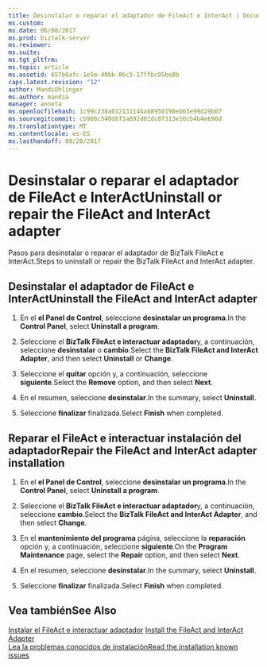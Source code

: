 ```yaml
---
title: Desinstalar o reparar el adaptador de FileAct e InterAct | Documentos de Microsoft
ms.custom: 
ms.date: 06/08/2017
ms.prod: biztalk-server
ms.reviewer: 
ms.suite: 
ms.tgt_pltfrm: 
ms.topic: article
ms.assetid: 657b6afc-1e5e-40bb-86c5-17ffbc95be8b
caps.latest.revision: "12"
author: MandiOhlinger
ms.author: mandia
manager: anneta
ms.openlocfilehash: 1c99c238a012131146a88950190eb65e99d29b07
ms.sourcegitcommit: cb908c540d8f1a692d01dc8f313e16cb4b4e696d
ms.translationtype: MT
ms.contentlocale: es-ES
ms.lasthandoff: 09/20/2017
---
```

# <a name="uninstall-or-repair-the-fileact-and-interact-adapter"></a><span data-ttu-id="56586-102">Desinstalar o reparar el adaptador de FileAct e InterAct</span><span class="sxs-lookup"><span data-stu-id="56586-102">Uninstall or repair the FileAct and InterAct adapter</span></span>
<span data-ttu-id="56586-103">Pasos para desinstalar o reparar el adaptador de BizTalk FileAct e InterAct.</span><span class="sxs-lookup"><span data-stu-id="56586-103">Steps to uninstall or repair the BizTalk FileAct and InterAct adapter.</span></span>  
  
## <a name="uninstall-the-fileact-and-interact-adapter"></a><span data-ttu-id="56586-104">Desinstalar el adaptador de FileAct e InterAct</span><span class="sxs-lookup"><span data-stu-id="56586-104">Uninstall the FileAct and InterAct adapter</span></span>  
  
1.  <span data-ttu-id="56586-105">En el **el Panel de Control**, seleccione **desinstalar un programa**.</span><span class="sxs-lookup"><span data-stu-id="56586-105">In the **Control Panel**, select **Uninstall a program**.</span></span>  
  
2.  <span data-ttu-id="56586-106">Seleccione el **BizTalk FileAct e interactuar adaptador**y, a continuación, seleccione **desinstalar** o **cambio**.</span><span class="sxs-lookup"><span data-stu-id="56586-106">Select the **BizTalk FileAct and InterAct Adapter**, and then select **Uninstall** or **Change**.</span></span>  
  
3.  <span data-ttu-id="56586-107">Seleccione el **quitar** opción y, a continuación, seleccione **siguiente**.</span><span class="sxs-lookup"><span data-stu-id="56586-107">Select the **Remove** option, and then select **Next**.</span></span>  
  
4.  <span data-ttu-id="56586-108">En el resumen, seleccione **desinstalar**.</span><span class="sxs-lookup"><span data-stu-id="56586-108">In the summary, select **Uninstall**.</span></span>  
  
5.  <span data-ttu-id="56586-109">Seleccione **finalizar** finalizada.</span><span class="sxs-lookup"><span data-stu-id="56586-109">Select **Finish** when completed.</span></span>

## <a name="repair-the-fileact-and-interact-adapter-installation"></a><span data-ttu-id="56586-110">Reparar el FileAct e interactuar instalación del adaptador</span><span class="sxs-lookup"><span data-stu-id="56586-110">Repair the FileAct and InterAct adapter installation</span></span>  
  
1.  <span data-ttu-id="56586-111">En el **el Panel de Control**, seleccione **desinstalar un programa**.</span><span class="sxs-lookup"><span data-stu-id="56586-111">In the **Control Panel**, select **Uninstall a program**.</span></span>  
  
2.  <span data-ttu-id="56586-112">Seleccione el **BizTalk FileAct e interactuar adaptador**y, a continuación, seleccione **cambio**.</span><span class="sxs-lookup"><span data-stu-id="56586-112">Select the **BizTalk FileAct and InterAct Adapter**, and then select **Change**.</span></span>  
3.  <span data-ttu-id="56586-113">En el **mantenimiento del programa** página, seleccione la **reparación** opción y, a continuación, seleccione **siguiente**.</span><span class="sxs-lookup"><span data-stu-id="56586-113">On the **Program Maintenance** page, select the **Repair** option, and then select **Next**.</span></span>  
  
4.  <span data-ttu-id="56586-114">En el resumen, seleccione **desinstalar**.</span><span class="sxs-lookup"><span data-stu-id="56586-114">In the summary, select **Uninstall**.</span></span>  
  
5.  <span data-ttu-id="56586-115">Seleccione **finalizar** finalizada.</span><span class="sxs-lookup"><span data-stu-id="56586-115">Select **Finish** when completed.</span></span>
  
## <a name="see-also"></a><span data-ttu-id="56586-116">Vea también</span><span class="sxs-lookup"><span data-stu-id="56586-116">See Also</span></span>  
<span data-ttu-id="56586-117">[Instalar el FileAct e interactuar adaptador](../../adapters-and-accelerators/fileact-interact/install-the-fileact-and-interact-adapter.md) </span><span class="sxs-lookup"><span data-stu-id="56586-117">[Install the FileAct and InterAct Adapter](../../adapters-and-accelerators/fileact-interact/install-the-fileact-and-interact-adapter.md) </span></span>  
 [<span data-ttu-id="56586-118">Lea la problemas conocidos de instalación</span><span class="sxs-lookup"><span data-stu-id="56586-118">Read the installation known issues</span></span>](../../adapters-and-accelerators/fileact-interact/read-the-installation-known-issues.md)